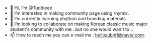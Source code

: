 - 👋 Hi, I’m @Tuddieee
- 👀 I’m interested in making community page using rhymix.
- 🌱 I’m currently learning phython and branding materials.
- 💞️ I’m looking to collaborate on making Korean classic music major student's community with me ..but no one would wan't to...
- 📫 How to reach me you can e-mail me : hellosubin1@naver.com.

<!---
Tuddieee/Tuddieee is a ✨ special ✨ repository because its `README.md` (this file) appears on your GitHub profile.
You can click the Preview link to take a look at your changes.
--->
